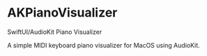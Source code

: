 # AKPianoVisualizer
SwiftUI/AudioKit Piano Visualizer

A simple MIDI keyboard piano visualizer for MacOS using AudioKit.
